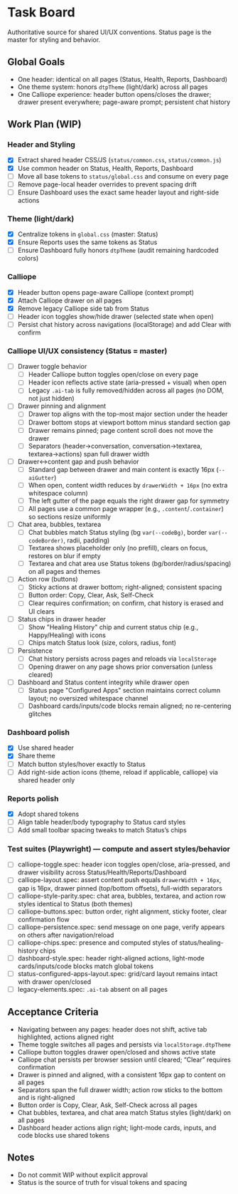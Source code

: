 # Task Board

Authoritative source for shared UI/UX conventions. Status page is the master for styling and behavior.

## Global Goals
- One header: identical on all pages (Status, Health, Reports, Dashboard)
- One theme system: honors `dtpTheme` (light/dark) across all pages
- One Calliope experience: header button opens/closes the drawer; drawer present everywhere; page-aware prompt; persistent chat history

## Work Plan (WIP)

### Header and Styling
- [x] Extract shared header CSS/JS (`status/common.css`, `status/common.js`)
- [x] Use common header on Status, Health, Reports, Dashboard
- [ ] Move all base tokens to `status/global.css` and consume on every page
- [ ] Remove page-local header overrides to prevent spacing drift
- [ ] Ensure Dashboard uses the exact same header layout and right-side actions

### Theme (light/dark)
- [x] Centralize tokens in `global.css` (master: Status)
- [x] Ensure Reports uses the same tokens as Status
- [ ] Ensure Dashboard fully honors `dtpTheme` (audit remaining hardcoded colors)

### Calliope
- [x] Header button opens page-aware Calliope (context prompt)
- [x] Attach Calliope drawer on all pages
- [x] Remove legacy Calliope side tab from Status
- [ ] Header icon toggles show/hide drawer (selected state when open)
- [ ] Persist chat history across navigations (localStorage) and add Clear with confirm

### Calliope UI/UX consistency (Status = master)
- [ ] Drawer toggle behavior
  - [ ] Header Calliope button toggles open/close on every page
  - [ ] Header icon reflects active state (aria-pressed + visual) when open
  - [ ] Legacy `.ai-tab` is fully removed/hidden across all pages (no DOM, not just hidden)
- [ ] Drawer pinning and alignment
  - [ ] Drawer top aligns with the top-most major section under the header
  - [ ] Drawer bottom stops at viewport bottom minus standard section gap
  - [ ] Drawer remains pinned; page content scroll does not move the drawer
  - [ ] Separators (header→conversation, conversation→textarea, textarea→actions) span full drawer width
- [ ] Drawer↔content gap and push behavior
  - [ ] Standard gap between drawer and main content is exactly 16px (`--aiGutter`)
  - [ ] When open, content width reduces by `drawerWidth + 16px` (no extra whitespace column)
  - [ ] The left gutter of the page equals the right drawer gap for symmetry
  - [ ] All pages use a common page wrapper (e.g., `.content`/`.container`) so sections resize uniformly
- [ ] Chat area, bubbles, textarea
  - [ ] Chat bubbles match Status styling (bg `var(--codeBg)`, border `var(--codeBorder)`, radii, padding)
  - [ ] Textarea shows placeholder only (no prefill), clears on focus, restores on blur if empty
  - [ ] Textarea and chat area use Status tokens (bg/border/radius/spacing) on all pages and themes
- [ ] Action row (buttons)
  - [ ] Sticky actions at drawer bottom; right-aligned; consistent spacing
  - [ ] Button order: Copy, Clear, Ask, Self-Check
  - [ ] Clear requires confirmation; on confirm, chat history is erased and UI clears
- [ ] Status chips in drawer header
  - [ ] Show "Healing History" chip and current status chip (e.g., Happy/Healing) with icons
  - [ ] Chips match Status look (size, colors, radius, font)
- [ ] Persistence
  - [ ] Chat history persists across pages and reloads via `localStorage`
  - [ ] Opening drawer on any page shows prior conversation (unless cleared)
- [ ] Dashboard and Status content integrity while drawer open
  - [ ] Status page "Configured Apps" section maintains correct column layout; no oversized whitespace channel
  - [ ] Dashboard cards/inputs/code blocks remain aligned; no re-centering glitches

### Dashboard polish
- [x] Use shared header
- [x] Share theme
- [ ] Match button styles/hover exactly to Status
- [ ] Add right-side action icons (theme, reload if applicable, calliope) via shared header only

### Reports polish
- [x] Adopt shared tokens
- [ ] Align table header/body typography to Status card styles
- [ ] Add small toolbar spacing tweaks to match Status’s chips

### Test suites (Playwright) — compute and assert styles/behavior
- [ ] calliope-toggle.spec: header icon toggles open/close, aria-pressed, and drawer visibility across Status/Health/Reports/Dashboard
- [ ] calliope-layout.spec: assert content push equals `drawerWidth + 16px`, gap is 16px, drawer pinned (top/bottom offsets), full-width separators
- [ ] calliope-style-parity.spec: chat area, bubbles, textarea, and action row styles identical to Status (both themes)
- [ ] calliope-buttons.spec: button order, right alignment, sticky footer, clear confirmation flow
- [ ] calliope-persistence.spec: send message on one page, verify appears on others after navigation/reload
- [ ] calliope-chips.spec: presence and computed styles of status/healing-history chips
- [ ] dashboard-style.spec: header right-aligned actions, light-mode cards/inputs/code blocks match global tokens
- [ ] status-configured-apps-layout.spec: grid/card layout remains intact with drawer open/closed
- [ ] legacy-elements.spec: `.ai-tab` absent on all pages

## Acceptance Criteria
- Navigating between any pages: header does not shift, active tab highlighted, actions aligned right
- Theme toggle switches all pages and persists via `localStorage.dtpTheme`
- Calliope button toggles drawer open/closed and shows active state
- Calliope chat persists per browser session until cleared; “Clear” requires confirmation
- Drawer is pinned and aligned, with a consistent 16px gap to content on all pages
- Separators span the full drawer width; action row sticks to the bottom and is right-aligned
- Button order is Copy, Clear, Ask, Self-Check across all pages
- Chat bubbles, textarea, and chat area match Status styles (light/dark) on all pages
- Dashboard header actions align right; light-mode cards, inputs, and code blocks use shared tokens

## Notes
- Do not commit WIP without explicit approval
- Status is the source of truth for visual tokens and spacing
